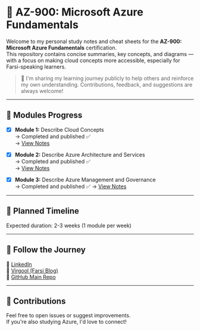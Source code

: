 # 📘 AZ-900: Microsoft Azure Fundamentals

Welcome to my personal study notes and cheat sheets for the **AZ-900: Microsoft Azure Fundamentals** certification.  
This repository contains concise summaries, key concepts, and diagrams — with a focus on making cloud concepts more accessible, especially for Farsi-speaking learners.

> 🧠 I'm sharing my learning journey publicly to help others and reinforce my own understanding. Contributions, feedback, and suggestions are always welcome!

---

## 🔖 Modules Progress

- [x] **Module 1:** Describe Cloud Concepts  
  → Completed and published ✅  
  → [View Notes](./Module%201%20-%20Describe%20Cloud%20Concepts.md)

- [x] **Module 2:** Describe Azure Architecture and Services  
  → Completed and published ✅  
  → [View Notes](./Module%202%20-%20Describe%20Azure%20architecture%20and%20services.md)

- [x] **Module 3:** Describe Azure Management and Governance  
  → Completed and published ✅ 
  → [View Notes](./Module%203%20-%20Describe%20Azure%20management%20and%20governance.md)

---


## 📅 Planned Timeline

Expected duration: 2-3 weeks (1 module per week)

---

## 🔗 Follow the Journey

📍 [LinkedIn](https://www.linkedin.com/in/alireza-taghikhani/)  
📍 [Virgool (Farsi Blog)](https://virgool.io/@alireza-taghikhani)  
📍 [GitHub Main Repo](https://github.com/TaghikhaniAlireza/Azure-certification-cheatsheet) 


---

## 🤝 Contributions

Feel free to open issues or suggest improvements.  
If you're also studying Azure, I'd love to connect!

